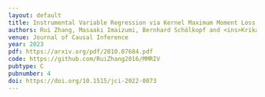 ```yaml
---
layout: default
title: Instrumental Variable Regression via Kernel Maximum Moment Loss
authors: Rui Zhang, Masaaki Imaizumi, Bernhard Schölkopf and <ins>Krikamol Muandet</ins>
venue: Journal of Causal Inference
year: 2023
pdf: https://arxiv.org/pdf/2010.07684.pdf
code: https://github.com/RuiZhang2016/MMRIV
pubtype: C
pubnumber: 4
doi: https://doi.org/10.1515/jci-2022-0073
---
```

